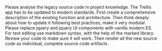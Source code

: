 Please analyse the legacy source code in project knowledge. The Trellis app has to be updated to modern standards. First create a comprehensive description of the existing function and architecture. Then think deeply about how to update it following best practices, make it very modular. Please replace jquery and jquery UI components with vanilla modern ES. For text editing use markdown syntax, with the help of the marked library. Review your code to make sure it will work. Then render all the new source code as individual, complete source code artifacts.
